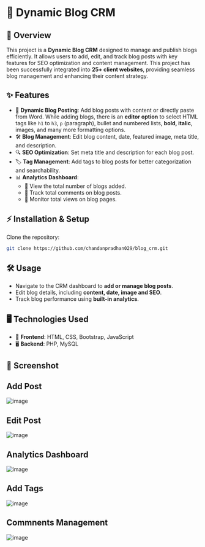 # 🚀 Dynamic Blog CRM

## 📌 Overview
This project is a **Dynamic Blog CRM** designed to manage and publish blogs efficiently. It allows users to add, edit, and track blog posts with key features for SEO optimization and content management. This project has been successfully integrated into **25+ client websites**, providing seamless blog management and enhancing their content strategy.

## ✨ Features
- 📝 **Dynamic Blog Posting**: Add blog posts with content or directly paste from Word. While adding blogs, there is an **editor option** to select HTML tags like `h1` to `h3`, `p` (paragraph), bullet and numbered lists, **bold, italic**, images, and many more formatting options.
- 🛠 **Blog Management**: Edit blog content, date, featured image, meta title, and description.
- 🔍 **SEO Optimization**: Set meta title and description for each blog post.
- 🏷 **Tag Management**: Add tags to blog posts for better categorization and searchability.
- 📊 **Analytics Dashboard**:
  - 📌 View the total number of blogs added.
  - 💬 Track total comments on blog posts.
  - 👀 Monitor total views on blog pages.

## ⚡ Installation & Setup
 Clone the repository:
   ```bash
   git clone https://github.com/chandanpradhan029/blog_crm.git
   ```

## 🛠 Usage
- Navigate to the CRM dashboard to **add or manage blog posts**.
- Edit blog details, including **content, date, image and SEO**.
- Track blog performance using **built-in analytics**.

## 🖥️ Technologies Used
- 🎨 **Frontend**: HTML, CSS, Bootstrap, JavaScript
- 🖥 **Backend**: PHP, MySQL

## 📜 Screenshot 
##  Add Post
![image](https://github.com/user-attachments/assets/18501ffa-2c46-49a1-88b0-20ba98ff187c)
##  Edit Post
![image](https://github.com/user-attachments/assets/3bb7ea48-9ae0-48be-9ebc-276bc238f2db) 
##  Analytics Dashboard
![image](https://github.com/user-attachments/assets/0c77a6a8-bf3c-4f65-9999-7d16be5d9771)
##  Add Tags
![image](https://github.com/user-attachments/assets/182c7aa1-44d8-4fd8-8790-0706c769fd8d)
##  Commnents Management
![image](https://github.com/user-attachments/assets/327a08a1-f93d-4fa2-b31a-57cdb5f5bc55)






